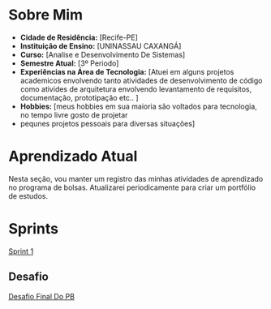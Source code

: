 # Sobre Mim

- **Cidade de Residência:** [Recife-PE]
- **Instituição de Ensino:** [UNINASSAU CAXANGÁ]
- **Curso:** [Analise e Desenvolvimento De Sistemas]
- **Semestre Atual:** [3º Periodo]
- **Experiências na Área de Tecnologia:** [Atuei em alguns projetos academicos envolvendo tanto atividades de desenvolvimento de código
como ativides de arquitetura envolvendo levantamento de requisitos, documentação, prototipação etc.. ]
- **Hobbies:** [meus hobbies em sua maioria são voltados para tecnologia, no tempo livre gosto de projetar
- pequnes projetos pessoais para diversas situações]

# Aprendizado Atual

Nesta seção, vou manter um registro das minhas atividades de aprendizado no programa de bolsas. Atualizarei periodicamente para criar um portfólio de estudos.

# Sprints

[Sprint 1](Sprint1/README.md)



## Desafio 

[Desafio Final Do PB](Desafio/README.md)




